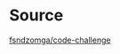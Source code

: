 # Source

[fsndzomga/code-challenge](https://github.com/fsndzomga/code-challenge/tree/cf06959a13e3727d0d38ecfa75ff9e9ffc541494)
